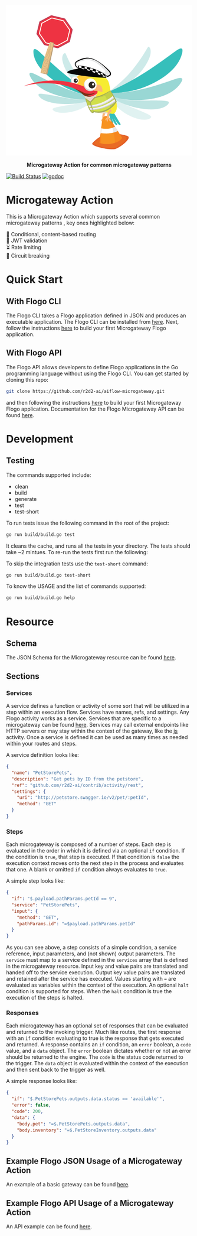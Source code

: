 <p align="center">
  <img src ="https://raw.githubusercontent.com/TIBCOSoftware/flogo/master/images/flynn_traffic_with_cone.png" />
</p>

<p align="center" >
  <b>Microgateway Action for common microgateway patterns</b>
</p>


[![Build Status](https://travis-ci.com/r2d2-ai/microgateway.svg)](https://travis-ci.com/r2d2-ai/microgateway) [![godoc](https://godoc.org/github.com/r2d2-ai/aiflow-microgateway?status.svg)](https://godoc.org/github.com/r2d2-ai/aiflow-microgateway)



# Microgateway Action

This is a Microgateway Action which supports several common microgateway patterns , key ones highlighted below: <br />

:twisted_rightwards_arrows: Conditional, content-based routing <br />
:closed_lock_with_key: JWT validation <br />
:hourglass_flowing_sand: Rate limiting <br />
:electric_plug: Circuit breaking <br />

# Quick Start

## With Flogo CLI

The Flogo CLI takes a Flogo application defined in JSON and produces an executable application. The Flogo CLI can be installed from [here](https://github.com/r2d2-ai/cli). Next, follow the instructions [here](examples/json/basic-gateway) to build your first Microgateway Flogo application.

## With Flogo API

The Flogo API allows developers to define Flogo applications in the Go programming language without using the Flogo CLI. You can get started by cloning this repo:

```bash
git clone https://github.com/r2d2-ai/aiflow-microgateway.git
```

and then following the instructions [here](examples/api/basic-gateway) to build your first Microgateway Flogo application. Documentation for the Flogo Microgateway API can be found [here](https://godoc.org/github.com/r2d2-ai/aiflow/microgateway/api).

# Development

## Testing

The commands supported include:
- clean
- build
- generate
- test
- test-short

To run tests issue the following command in the root of the project:

```bash
go run build/build.go test
```
It cleans the cache, and runs all the tests in your directory.
The tests should take ~2 mintues. To re-run the tests first run the following:


To skip the integration tests use the `test-short` command:

```bash
go run build/build.go test-short
```

To know the USAGE and the list of commands supported:
```bash
go run build/build.go help
```

# Resource

## Schema

The JSON Schema for the Microgateway resource can be found [here](internal/schema/schema.json).

## Sections

### Services

A service defines a function or activity of some sort that will be utilized in a step within an execution flow. Services have names, refs, and settings. Any Flogo activity works as a service. Services that are specific to a microgateway can be found [here](activity). Services may call external endpoints like HTTP servers or may stay within the context of the gateway, like the [js](activity/circuitbreaker) activity. Once a service is defined it can be used as many times as needed within your routes and steps.

A service definition looks like:

```json
{
  "name": "PetStorePets",
  "description": "Get pets by ID from the petstore",
  "ref": "github.com/r2d2-ai/contrib/activity/rest",
  "settings": {
    "uri": "http://petstore.swagger.io/v2/pet/:petId",
    "method": "GET"
  }
}
```

### Steps

Each microgateway is composed of a number of steps. Each step is evaluated in the order in which it is defined via an optional `if` condition. If the condition is `true`, that step is executed. If that condition is `false` the execution context moves onto the next step in the process and evaluates that one. A blank or omitted `if` condition always evaluates to `true`.

A simple step looks like:

```json
{
  "if": "$.payload.pathParams.petId == 9",
  "service": "PetStorePets",
  "input": {
    "method": "GET",
    "pathParams.id": "=$payload.pathParams.petId"
  }
}
```

As you can see above, a step consists of a simple condition, a service reference, input parameters, and (not shown) output parameters. The `service` must map to a service defined in the `services` array that is defined in the microgateway resource. Input key and value pairs are translated and handed off to the service execution. Output key value pairs are translated and retained after the service has executed. Values starting with `=` are evaluated as variables within the context of the execution. An optional `halt` condition is supported for steps. When the `halt` condition is true the execution of the steps is halted.

### Responses

Each microgateway has an optional set of responses that can be evaluated and returned to the invoking trigger. Much like routes, the first response with an `if` condition evaluating to true is the response that gets executed and returned. A response contains an `if` condition, an `error` boolean, a `code` value, and a `data` object. The `error` boolean dictates whether or not an error should be returned to the engine. The `code` is the status code returned to the trigger. The `data` object is evaluated within the context of the execution and then sent back to the trigger as well.

A simple response looks like:

```json
{
  "if": "$.PetStorePets.outputs.data.status == 'available'",
  "error": false,
  "code": 200,
  "data": {
    "body.pet": "=$.PetStorePets.outputs.data",
    "body.inventory": "=$.PetStoreInventory.outputs.data"
  }
}
```

## Example Flogo JSON Usage of a Microgateway Action

An example of a basic gateway can be found [here](examples/json/basic-gateway).

## Example Flogo API Usage of a Microgateway Action

An API example can be found [here](examples/api/basic-gateway).

